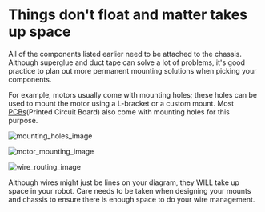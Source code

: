 # Things don't float and matter takes up space
All of the components listed earlier need to be attached to the chassis. Although superglue and duct tape can solve a lot of problems, it's good practice to plan out more permanent mounting solutions when picking your components. 

For example, motors usually come with mounting holes; these holes can be used to mount the motor using a L-bracket or a custom mount. Most [PCBs](https://en.wikipedia.org/wiki/Printed_circuit_board)(Printed Circuit Board) also come with mounting holes for this purpose.

![mounting_holes_image](./img/picture.png)

![motor_mounting_image](./img/picture.png)

![wire_routing_image](./img/picture.png)

Although wires might just be lines on your diagram, they WILL take up space in your robot. Care needs to be taken when designing your mounts and chassis to ensure there is enough space to do your wire management. 
